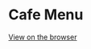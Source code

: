 # Cafe Menu

<a href="https://cafe-menu-project.netlify.app" target="_blank"> View on the browser </a>
